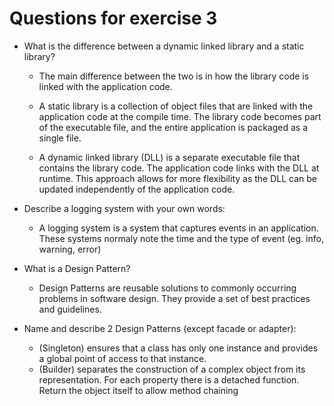# Questions for exercise 3

- What is the difference between a dynamic linked library and a static library?
  -  The main difference between the two is in how the library code is linked with the application code.

  - A static library is a collection of object files that are linked with the application code at the compile time. The library code becomes part of the executable file, and the entire application is packaged as a single file. 

  -  A dynamic linked library (DLL) is a separate executable file that contains the library code. The application code links with the DLL at runtime. This approach allows for more flexibility as the DLL can be updated independently of the application code.

- Describe a logging system with your own words:
  - A logging system is a system that captures events in an application. These systems normaly note the time and the type of event (eg. info, warning, error)

- What is a Design Pattern?
  - Design Patterns are reusable solutions to commonly occurring problems in software design. They provide a set of best practices and guidelines.

- Name and describe 2 Design Patterns (except facade or adapter):
  - (Singleton) ensures that a class has only one instance and provides a global point of access to that instance.
  - (Builder) separates the construction of a complex object from its representation. For each property there is a detached function. Return the object itself to allow method chaining
